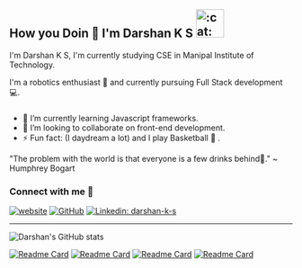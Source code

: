 ## How you Doin 👋 I'm Darshan K S <img src="https://i.imgur.com/veZrcC7.gif" alt=":cat:" width="50" />
I'm Darshan K S, I'm currently studying CSE in Manipal Institute of Technology.

I'm a robotics enthusiast 🤖 and currently pursuing Full Stack development :computer:. 

###

- 🌱 I’m currently learning Javascript frameworks.
- 👯 I’m looking to collaborate on front-end development.
- ⚡ Fun fact: (I daydream a lot) and I play Basketball :basketball: .

"The problem with the world is that everyone is a few drinks behind:beer:." ~ Humphrey Bogart






### Connect with me 🔗

[![website](https://img.shields.io/badge/PortfolioWebsite-Darshan%20K%20S-blue?logo=google-chrome)](https://darshan-k-s.github.io/)
[![GitHub](https://img.shields.io/github/followers/darshan-k-s?style=social)](https://github.com/darshan-k-s)
[![Linkedin: darshan-k-s](https://img.shields.io/badge/-Darshan-blue?style=flat-square&logo=Linkedin&logoColor=white&link=https://www.linkedin.com/in/darshan-k-s/)](https://www.linkedin.com/in/darshan-k-s/)


---


![Darshan's GitHub stats](https://github-readme-stats.vercel.app/api?username=darshan-k-s&count_private=false&show_icons=true&theme=react) 
<!-- [![Top Langs](https://github-readme-stats.vercel.app/api/top-langs/?username=darshan-k-s&theme=react&langs_count=8)](https://github.com/anuraghazra/github-readme-stats) -->

[![Readme Card](https://github-readme-stats.vercel.app/api/pin/?username=darshan-k-s&repo=wall-follower-robot&theme=react)](https://github.com/darshan-k-s/wall-follower-robot)
[![Readme Card](https://github-readme-stats.vercel.app/api/pin/?username=darshan-k-s&repo=list-maker&theme=react)](https://github.com/darshan-k-s/list-maker)
[![Readme Card](https://github-readme-stats.vercel.app/api/pin/?username=darshan-k-s&repo=waypoint-nav-bot&theme=react)](https://github.com/darshan-k-s/waypoint-nav-bot)
[![Readme Card](https://github-readme-stats.vercel.app/api/pin/?username=darshan-k-s&repo=darshan-k-s.github.io&theme=react)](https://github.com/darshan-k-s/darshan-k-s.github.io)


